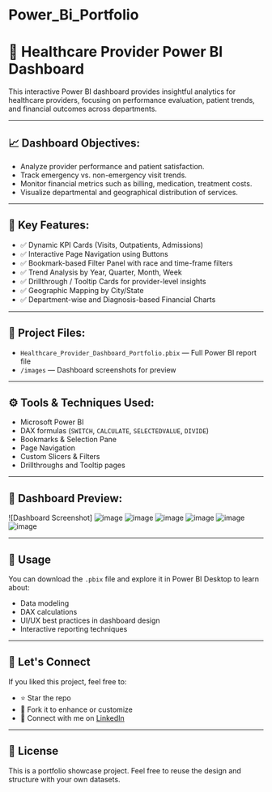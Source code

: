 # Power_Bi_Portfolio
# 🏥 Healthcare Provider Power BI Dashboard

This interactive Power BI dashboard provides insightful analytics for healthcare providers, focusing on performance evaluation, patient trends, and financial outcomes across departments.

---

## 📈 Dashboard Objectives:
- Analyze provider performance and patient satisfaction.
- Track emergency vs. non-emergency visit trends.
- Monitor financial metrics such as billing, medication, treatment costs.
- Visualize departmental and geographical distribution of services.

---

## 🔑 Key Features:
- ✅ Dynamic KPI Cards (Visits, Outpatients, Admissions)
- ✅ Interactive Page Navigation using Buttons
- ✅ Bookmark-based Filter Panel with race and time-frame filters
- ✅ Trend Analysis by Year, Quarter, Month, Week
- ✅ Drillthrough / Tooltip Cards for provider-level insights
- ✅ Geographic Mapping by City/State
- ✅ Department-wise and Diagnosis-based Financial Charts

---

## 📁 Project Files:
- `Healthcare_Provider_Dashboard_Portfolio.pbix` — Full Power BI report file
- `/images` — Dashboard screenshots for preview

---

## ⚙ Tools & Techniques Used:
- Microsoft Power BI
- DAX formulas (`SWITCH`, `CALCULATE`, `SELECTEDVALUE`, `DIVIDE`)
- Bookmarks & Selection Pane
- Page Navigation
- Custom Slicers & Filters
- Drillthroughs and Tooltip pages

---

## 📸 Dashboard Preview:
![Dashboard Screenshot]
![image](https://github.com/user-attachments/assets/a4ecbe49-88d4-4dd1-a077-586dc1be59f0)
![image](https://github.com/user-attachments/assets/ff3219dc-6d7a-44a3-9d75-3f18086ed64f)
![image](https://github.com/user-attachments/assets/6d336564-6330-4304-8160-d1ac6d91e37a)
![image](https://github.com/user-attachments/assets/7e75b8e9-4be9-430c-bdca-a5cbd1762c46)
![image](https://github.com/user-attachments/assets/39b88ffa-7d58-45fd-b6c2-30fa86d595a3)
![image](https://github.com/user-attachments/assets/3157c95b-3532-49ec-9ad3-731d575081d3)


---

## 📎 Usage
You can download the `.pbix` file and explore it in Power BI Desktop to learn about:
- Data modeling
- DAX calculations
- UI/UX best practices in dashboard design
- Interactive reporting techniques

---

## 🤝 Let's Connect
If you liked this project, feel free to:
- ⭐ Star the repo
- 🔁 Fork it to enhance or customize
- 📩 Connect with me on [LinkedIn](www.linkedin.com/in/anand-jha-491885339)  

---

## 📌 License
This is a portfolio showcase project. Feel free to reuse the design and structure with your own datasets.

